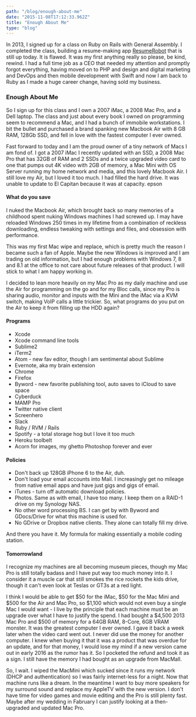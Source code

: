 ```yaml
---
path: "/blog/enough-about-me"
date: "2015-11-08T17:12:33.962Z"
title: "Enough About Me"
type: "blog"
---
```


In 2013, I signed up for a class on Ruby on Rails with General Assembly. I completed the class, building a resume-making app [ResumeRobot](http://seito.co) that is still up today. It is flawed. It was my first anything really so please, be kind, rewind. I had a full time job as a CEO that needed my attention and promptly forgot everything, having moved on to PHP and design and digital marketing and DevOps and then mobile development with Swift and now I am back to Ruby as I made a huge career change, having sold my business.

### Enough About Me
So I sign up for this class and I own a 2007 iMac, a 2008 Mac Pro, and a Dell laptop. The class and just about every book I owned on programming seem to recommend a Mac, and I had a bunch of immobile workstations. I bit the bullet and purchased a brand spanking new Macbook Air with 8 GB RAM, 128Gb SSD, and fell in love with the fastest computer I ever owned.

Fast forward to today and I am the proud owner of a tiny network of Macs I am fond of. I got a 2007 iMac I recently updated with an SSD, a 2008 Mac Pro that has 32GB of RAM and 2 SSDs and a twice upgraded video card to one that pumps out 4K video with 2GB of memory, a Mac Mini with OS Server running my home network and media, and this lovely Macbook Air.  I still love my Air, but I loved it too much. I had filled the hard drive. It was unable to update to El Capitan because it was at capacity. epson

#### What do you save
I nuked the Macbook Air, which brought back so many memories of a childhood spent nuking Windows machines I had screwed up. I may have reloaded Windows 250 times in my lifetime from a combination of reckless downloading, endless tweaking with settings and files, and obsession with performance.

This was my first Mac wipe and replace, which is pretty much the reason I became such a fan of Apple. Maybe the new Windows is improved and I am trading on old information, but I had enough problems with Windows 7, 8 and 8.1 at the office to not care about future releases of that product. I will stick to what I am happy working in.

I decided to lean more heavily on my Mac Pro as my daily machine and use the Air for programming on the go and for my Bloc calls, since my Pro is sharing audio, monitor and inputs with the Mini and the iMac via a KVM switch, making VoIP calls a little trickier. So, what programs do you put on the Air to keep it from filling up the HDD again?

#### Programs
* Xcode
* Xcode command line tools
* Sublime2
* iTerm2
* Atom - new fav editor, though I am sentimental about Sublime
* Evernote, aka my brain extension
* Chrome
* Firefox
* Byword - new favorite publishing tool, auto saves to iCloud to save space
* Cyberduck
* MAMP Pro
* Twitter native client
* Screenhero
* Slack
* Ruby / RVM / Rails
* Spotify - a total storage hog but I love it too much
* Heroku toolbelt
* Acorn for images, my ghetto Photoshop forever and ever
#### Policies
* Don't back up 128GB iPhone 6 to the Air, duh.
* Don't load your email accounts into Mail. I increasingly get no mileage from native email apps and have just gigs and gigs of email.
* iTunes - turn off automatic download policies.
* Photos. Same as with email, I have too many. I keep them on a RAID-1 drive on my Synology NAS.
* No other word processing BS. I can get by with Byword and GDocs/Drive for what this machine is used for.
* No GDrive or Dropbox native clients. They alone can totally fill my drive.

And there you have it. My formula for making essentially a mobile coding station.

#### Tomorrowland
I recognize my machines are all becoming museum pieces, though my Mac Pro is still totally badass and I have put way too much money into it. I consider it a muscle car that still smokes the rice rockets the kids drive, though it can't even look at Teslas or GT3s at a red light.

I think I would be able to get $50 for the iMac, $50 for the Mac Mini and $500 for the Air and Mac Pro, so $1,100 which would not even buy a single Mac I would want - I live by the principle that each machine must be an upgrade over what I have to justify the spend. I had bought a $4,500 2013 Mac Pro and $500 of memory for a 64GB RAM, 8-Core, 6GB VRAM monster. It was the greatest computer I ever owned. I gave it back a week later when the video card went out. I never did use the money for another computer. I knew when buying it that it was a product that was overdue for an update, and for that money, I would lose my mind if a new version came out in early 2016 as the rumor has it. So I pocketed the refund and took it as a sign. I still have the memory I had bought as an upgrade from MacMall.

So, I wait. I wiped the MacMini which sucked since it runs my network (DHCP and authentication) so I was fairly internet-less for a night. Now that machine runs like a dream. In the meantime I want to buy more speakers for my surround sound and replace my AppleTV with the new version. I don't have time for video games and movie editing and the Pro is still plenty fast. Maybe after my wedding in Fabruary I can justify looking at a then-upgraded and updated Mac Pro.

